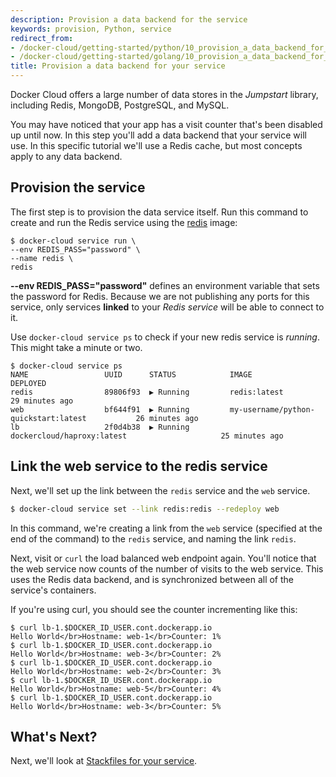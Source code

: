 ```yaml
---
description: Provision a data backend for the service
keywords: provision, Python, service
redirect_from:
- /docker-cloud/getting-started/python/10_provision_a_data_backend_for_your_service/
- /docker-cloud/getting-started/golang/10_provision_a_data_backend_for_your_service/
title: Provision a data backend for your service
---
```


Docker Cloud offers a large number of data stores in the *Jumpstart* library,
including Redis, MongoDB, PostgreSQL, and MySQL.

You may have noticed that your app has a visit counter that's been disabled up
until now. In this step you'll add a data backend that your service will use. In
this specific tutorial we'll use a Redis cache, but most concepts apply to any
data backend.

## Provision the service

The first step is to provision the data service itself. Run this command to
create and run the Redis service using the <a href="https://github.com/docker-library/redis/" target ="_blank">redis</a>
image:

```none
$ docker-cloud service run \
--env REDIS_PASS="password" \
--name redis \
redis
```
**--env REDIS_PASS="password"** defines an environment variable that sets the password for Redis. Because we are not publishing any ports for this service, only services **linked** to your *Redis service* will be able to connect to it.

Use `docker-cloud service ps` to check if your new redis service is *running*. This might take a minute or two.

```none
$ docker-cloud service ps
NAME                 UUID      STATUS            IMAGE                                          DEPLOYED
redis                89806f93  ▶ Running         redis:latest                                   29 minutes ago
web                  bf644f91  ▶ Running         my-username/python-quickstart:latest           26 minutes ago
lb                   2f0d4b38  ▶ Running         dockercloud/haproxy:latest                     25 minutes ago
```

## Link the web service to the redis service

Next, we'll set up the link between the `redis` service and the `web` service.

```bash
$ docker-cloud service set --link redis:redis --redeploy web
```

In this command, we're creating a link from the `web` service (specified at the end of the command) to the `redis` service, and naming the link `redis`.

Next, visit or `curl` the load balanced web endpoint again. You'll notice that the web service now counts of the number of visits to the web service. This uses the Redis data backend, and is synchronized between all of the service's containers.

If you're using curl, you should see the counter incrementing like this:

```none
$ curl lb-1.$DOCKER_ID_USER.cont.dockerapp.io
Hello World</br>Hostname: web-1</br>Counter: 1%
$ curl lb-1.$DOCKER_ID_USER.cont.dockerapp.io
Hello World</br>Hostname: web-3</br>Counter: 2%
$ curl lb-1.$DOCKER_ID_USER.cont.dockerapp.io
Hello World</br>Hostname: web-2</br>Counter: 3%
$ curl lb-1.$DOCKER_ID_USER.cont.dockerapp.io
Hello World</br>Hostname: web-5</br>Counter: 4%
$ curl lb-1.$DOCKER_ID_USER.cont.dockerapp.io
Hello World</br>Hostname: web-3</br>Counter: 5%
```

## What's Next?

Next, we'll look at [Stackfiles for your service](11_service_stacks.md).
